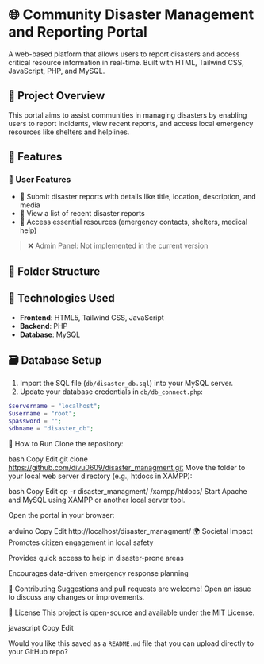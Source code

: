 # 🌐 Community Disaster Management and Reporting Portal

A web-based platform that allows users to report disasters and access critical resource information in real-time. Built with HTML, Tailwind CSS, JavaScript, PHP, and MySQL.

## 📌 Project Overview

This portal aims to assist communities in managing disasters by enabling users to report incidents, view recent reports, and access local emergency resources like shelters and helplines.

## 🧩 Features

### 🔹 User Features
- 📍 Submit disaster reports with details like title, location, description, and media
- 📰 View a list of recent disaster reports
- 🧰 Access essential resources (emergency contacts, shelters, medical help)

> ❌ Admin Panel: Not implemented in the current version

## 📁 Folder Structure


## 🧰 Technologies Used

- **Frontend**: HTML5, Tailwind CSS, JavaScript
- **Backend**: PHP
- **Database**: MySQL

## 🗃️ Database Setup

1. Import the SQL file (`db/disaster_db.sql`) into your MySQL server.
2. Update your database credentials in `db/db_connect.php`:

```php
$servername = "localhost";
$username = "root";
$password = "";
$dbname = "disaster_db";
```
🚀 How to Run
Clone the repository:

bash
Copy
Edit
git clone https://github.com/divu0609/disaster_managment.git
Move the folder to your local web server directory (e.g., htdocs in XAMPP):

bash
Copy
Edit
cp -r disaster_managment/ /xampp/htdocs/
Start Apache and MySQL using XAMPP or another local server tool.

Open the portal in your browser:

arduino
Copy
Edit
http://localhost/disaster_managment/
🌍 Societal Impact
Promotes citizen engagement in local safety

Provides quick access to help in disaster-prone areas

Encourages data-driven emergency response planning

🤝 Contributing
Suggestions and pull requests are welcome! Open an issue to discuss any changes or improvements.

📜 License
This project is open-source and available under the MIT License.

javascript
Copy
Edit

Would you like this saved as a `README.md` file that you can upload directly to your GitHub repo?
